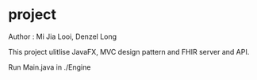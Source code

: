 # project
Author : Mi Jia Looi, Denzel Long

This project ulitlise JavaFX, MVC design pattern and FHIR server and API.

Run Main.java in ./Engine

